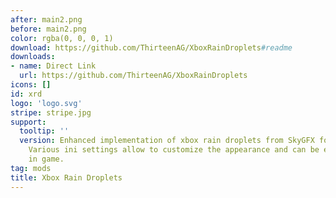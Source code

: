 ```yaml
---
after: main2.png
before: main2.png
color: rgba(0, 0, 0, 1)
download: https://github.com/ThirteenAG/XboxRainDroplets#readme
downloads:
- name: Direct Link
  url: https://github.com/ThirteenAG/XboxRainDroplets
icons: []
id: xrd
logo: 'logo.svg'
stripe: stripe.jpg
support:
  tooltip: ''
  version: Enhanced implementation of xbox rain droplets from SkyGFX for other games.
    Various ini settings allow to customize the appearance and can be edited while
    in game.
tag: mods
title: Xbox Rain Droplets
---
```


 
